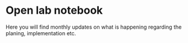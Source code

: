 # Open lab notebook

Here you will find monthly updates on what is happening regarding the planing, implementation etc. 